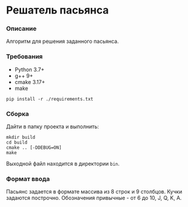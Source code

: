 # Решатель пасьянса

### Описание
Алгоритм для решения заданного пасьянса.

### Требования
- Python 3.7+
- g++ 9+
- cmake 3.17+
- make
```
pip install -r ./requirements.txt
```

### Сборка
Дайти в папку проекта и выполнить:
```
mkdir build
cd build
cmake .. [-DDEBUG=ON]
make
```
Выходной файл находится в директории ```bin```.

### Формат ввода
Пасьянс задается в формате массива из 8 строк и 9 столбцов. Кучки задаются построчно. Обозначения привычные - от 6 до 10, J, Q, K, A.
